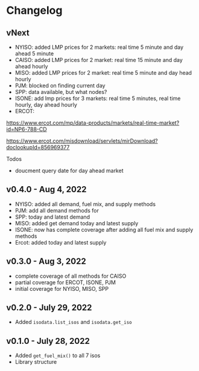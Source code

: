 # Changelog

## vNext

- NYISO: added LMP prices for 2 markets: real time 5 minute and day ahead 5 minute
- CAISO: added LMP prices for 2 market: real time 15 minute and day ahead hourly
- MISO: added LMP prices for 2 market: real time 5 minute and day head hourly
- PJM: blocked on finding current day
- SPP: data available, but what nodes?
- ISONE: add lmp prices for 3 markets: real time 5 minutes, real time hourly, day ahead hourly
- ERCOT:

https://www.ercot.com/mp/data-products/markets/real-time-market?id=NP6-788-CD

https://www.ercot.com/misdownload/servlets/mirDownload?doclookupId=856969377

Todos

- doucment query date for day ahead market

## v0.4.0 - Aug 4, 2022

- NYISO: added all demand, fuel mix, and supply methods
- PJM: add all demand methods for
- SPP: today and latest demand
- MISO: added get demand today and latest supply
- ISONE: now has complete coverage after adding all fuel mix and supply methods
- Ercot: added today and latest supply

## v0.3.0 - Aug 3, 2022

- complete coverage of all methods for CAISO
- partial coverage for ERCOT, ISONE, PJM
- initial coverage for NYISO, MISO, SPP

## v0.2.0 - July 29, 2022

- Added `isodata.list_isos` and `isodata.get_iso`

## v0.1.0 - July 28, 2022

- Added `get_fuel_mix()` to all 7 isos
- Library structure
